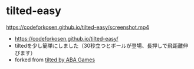 # tilted-easy

https://codeforkosen.github.io/tilted-easy/screenshot.mp4

- https://codeforkosen.github.io/tilted-easy/
- tiltedを少し簡単にしました（30秒立つとボールが登場、長押しで飛距離伸びます）
- forked from [tilted by ABA Games](https://github.com/abagames/crisp-game-lib/tree/master/docs/tilted)
